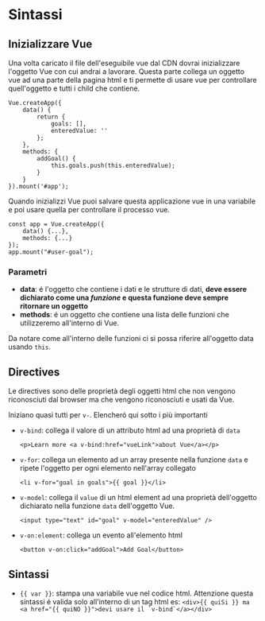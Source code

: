# Sintassi

## Inizializzare Vue
Una volta caricato il file dell'eseguibile vue dal CDN dovrai inizializzare l'oggetto Vue con cui andrai a lavorare. Questa parte collega un oggetto vue ad una parte della pagina html e ti permette di usare vue per controllare quell'oggetto e tutti i child che contiene.
```
Vue.createApp({
    data() {
        return {
            goals: [],
            enteredValue: ''
        };
    },
    methods: {
        addGoal() {
            this.goals.push(this.enteredValue);
        }
    }
}).mount('#app');
```
Quando inizializzi Vue puoi salvare questa applicazione vue in una variabile e poi usare quella per controllare il processo vue.
```
const app = Vue.createApp({
    data() {...},
    methods: {...}
});
app.mount("#user-goal");
```




### **Parametri**
- **data**: é l'oggetto che contiene i dati e le strutture di dati, **deve essere dichiarato come una *funzione* e questa funzione deve sempre ritornare un oggetto**
- **methods**: é un oggetto che contiene una lista delle funzioni che utilizzeremo all'interno di Vue.

Da notare come all'interno delle funzioni ci si possa riferire all'oggetto data usando `this`.

## Directives
Le directives sono delle proprietà degli oggetti html che non vengono riconosciuti dal browser ma che vengono riconosciuti e usati da Vue. 


Iniziano quasi tutti per `v-`. Elencheró qui sotto i più importanti
- `v-bind`: collega il valore di un attributo html ad una proprietà di `data`

    ```<p>Learn more <a v-bind:href="vueLink">about Vue</a></p>```

- `v-for`: collega un elemento ad un array presente nella funzione `data` e ripete l'oggetto per ogni elemento nell'array collegato
    
    ```<li v-for="goal in goals">{{ goal }}</li>```

- `v-model`: collega il `value` di un html element ad una proprietà dell'oggetto dichiarato nella funzione `data` dell'oggetto Vue. 

    ```<input type="text" id="goal" v-model="enteredValue" />```

- `v-on:element`: collega un evento all'elemento html

    ```<button v-on:click="addGoal">Add Goal</button>```



## Sintassi
- `{{ var }}`: stampa una variabile vue nel codice html. Attenzione questa sintassi é valida solo all'interno di un tag html es: ```<div>{{ quiSi }} ma <a href="{{ quiNO }}">devi usare il `v-bind`</a></div>```
